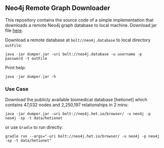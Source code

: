 ## Neo4j Remote Graph Downloader

This repository contains the source code of a simple implementation that downloads a remote Neo4j graph database to local machine. Download jar file [here](https://www.dropbox.com/s/3ct5wznok09lvk5/dumper.jar?dl=1).

Download a remote database at `bolt//neo4j.database` to local directory `outFile`:  
```shell script
java -jar dumper.jar -uri bolt://neo4j.database -u username -p password -t outFile
```  

Print help:
```shell script
java -jar dumper.jar -h
```

### Use Case
Download the publicly available biomedical database [hetionet] which contains 47,032 nodes and 2,250,197 relationships in 2 mins:
```
java -jar dumper.jar -uri bolt://neo4j.het.io/browser/ -u neo4j -p neo4j -sp -t data/hetionet
```

or use `Gradle` to run directly:
```
gradle run --args="-uri bolt://neo4j.het.io/browser/ -u neo4j -p neo4j -sp -t data/hetionet"
```
